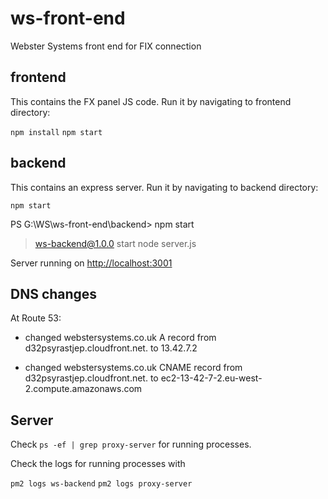# ws-front-end

Webster Systems front end for FIX connection

## frontend

This contains the FX panel JS code.
Run it by navigating to frontend directory:

`npm install`
`npm start`

## backend

This contains an express server.
Run it by navigating to backend directory:

`npm start`

PS G:\WS\ws-front-end\backend> npm start

> ws-backend@1.0.0 start
> node server.js

Server running on <http://localhost:3001>

## DNS changes

At Route 53:

- changed webstersystems.co.uk A record from d32psyrastjep.cloudfront.net. to 13.42.7.2

- changed webstersystems.co.uk CNAME record from d32psyrastjep.cloudfront.net. to ec2-13-42-7-2.eu-west-2.compute.amazonaws.com

## Server

Check `ps -ef | grep proxy-server` for running processes.

Check the logs for running processes with

`pm2 logs ws-backend`
`pm2 logs proxy-server`
